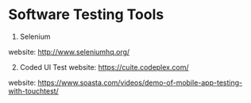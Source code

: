 # Software Testing Tools
1. Selenium

website: http://www.seleniumhq.org/

2. Coded UI Test
website: https://cuite.codeplex.com/


website: https://www.soasta.com/videos/demo-of-mobile-app-testing-with-touchtest/

